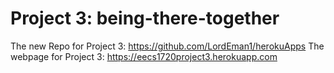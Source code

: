 # Project 3: being-there-together

  The new Repo for Project 3:
              https://github.com/LordEman1/herokuApps
  The webpage for Project 3:
              https://eecs1720project3.herokuapp.com
